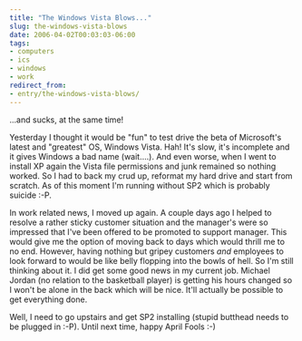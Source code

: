 ```yaml
---
title: "The Windows Vista Blows..."
slug: the-windows-vista-blows
date: 2006-04-02T00:03:03-06:00
tags:
- computers
- ics
- windows
- work
redirect_from:
- entry/the-windows-vista-blows/
---
```

...and sucks, at the same time!

Yesterday I thought it would be "fun" to test drive the beta of Microsoft's latest and "greatest" OS, Windows Vista. Hah! It's slow, it's incomplete and it gives Windows a bad name (wait....). And even worse, when I went to install XP again the Vista file permissions and junk remained so nothing worked. So I had to back my crud up, reformat my hard drive and start from scratch. As of this moment I'm running without SP2 which is probably suicide :-P.

In work related news, I moved up again. A couple days ago I helped to resolve a rather sticky customer situation and the manager's were so impressed that I've been offered to be promoted to support manager. This would give me the option of moving back to days which would thrill me to no end. However, having nothing but gripey customers _and_ employees to look forward to would be like belly flopping into the bowls of hell. So I'm still thinking about it. I did get some good news in my current job. Michael Jordan (no relation to the basketball player) is getting his hours changed so I won't be alone in the back which will be nice. It'll actually be possible to get everything done.

Well, I need to go upstairs and get SP2 installing (stupid butthead needs to be plugged in :-P). Until next time, happy April Fools :-)
